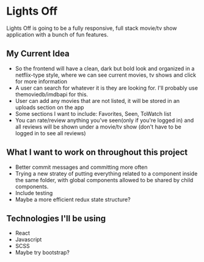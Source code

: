# Lights Off
Lights Off is going to be a fully responsive, full stack movie/tv show application with a bunch of fun features.

## My Current Idea
* So the frontend will have a clean, dark but bold look and organized in a netflix-type style, where we can see  current movies, tv shows and click for more information
* A user can search for whatever it is they are looking for. I'll probably use themoviedb/imdbapi for this.
* User can add any movies that are not listed, it will be stored in an uploads section on the app
* Some sections I want to include: Favorites, Seen, ToWatch list
* You can rate/review anything you've seen(only if you're logged in) and all reviews will be shown under a movie/tv show (don't have to be logged in to see all reviews)

## What I want to work on throughout this project
* Better commit messages and committing more often
* Trying a new stratey of putting everything related to a component inside the same folder, with global components allowed to be shared by child          components.
* Include testing
* Maybe a more efficient redux state structure?

## Technologies I'll be using
* React
* Javascript
* SCSS
* Maybe try bootstrap?
